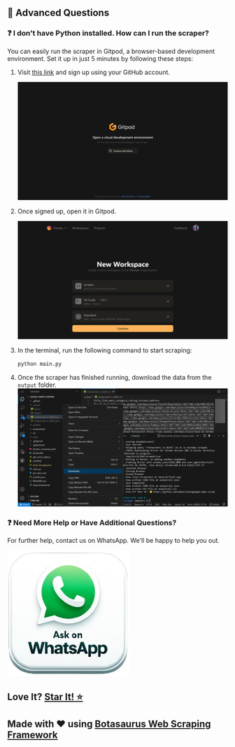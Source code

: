 ## 🤔 Advanced Questions

### ❓ I don't have Python installed. How can I run the scraper?

You can easily run the scraper in Gitpod, a browser-based development environment. Set it up in just 5 minutes by following these steps:

1. Visit [this link](https://gitpod.io/#https://github.com/omkarcloud/yahoo-search-scraper) and sign up using your GitHub account.
   
   ![Gitpod Yahoo Search Scraper Sign Up](https://raw.githubusercontent.com/omkarcloud/assets/master/images/open-in-gitpod.png)
  
2. Once signed up, open it in Gitpod.   

   ![Gitpod Yahoo Search Scraper Continue](https://raw.githubusercontent.com/omkarcloud/assets/master/images/gitpod-continue.png)

3. In the terminal, run the following command to start scraping:
   ```bash
   python main.py
   ```
  
4. Once the scraper has finished running, download the data from the `output` folder.
   ![Data Yahoo Search Scraper Download](https://raw.githubusercontent.com/omkarcloud/assets/master/images/download-data.png)

### ❓ Need More Help or Have Additional Questions?

For further help, contact us on WhatsApp. We'll be happy to help you out.

[![Contact Us on WhatsApp about Yahoo Search Scraper](https://raw.githubusercontent.com/omkarcloud/assets/master/images/whatsapp-us.png)](https://api.whatsapp.com/send?phone=918295042963&text=Hi,%20I%20would%20like%20to%20learn%20more%20about%20your%20products.)

## Love It? [Star It! ⭐](https://github.com/omkarcloud/yahoo-search-scraper/stargazers)

## Made with ❤️ using [Botasaurus Web Scraping Framework](https://github.com/omkarcloud/botasaurus)